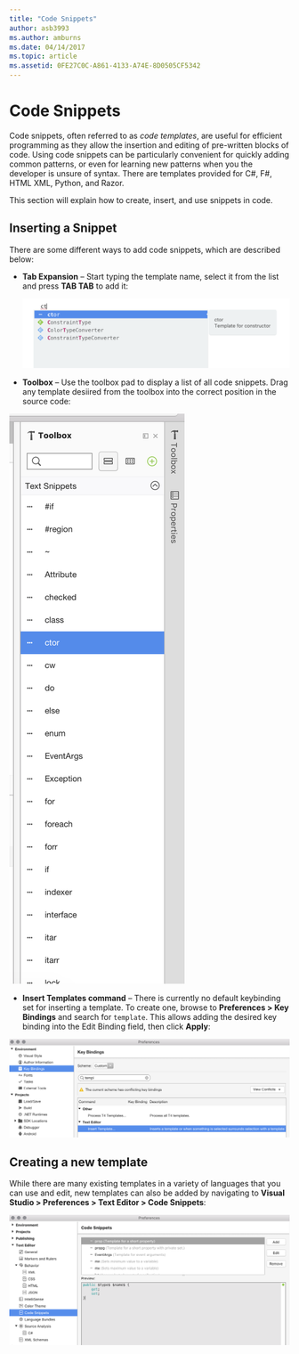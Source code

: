```yaml
---
title: "Code Snippets"
author: asb3993
ms.author: amburns
ms.date: 04/14/2017
ms.topic: article
ms.assetid: 0FE27C0C-A861-4133-A74E-8D0505CF5342
---
```


# Code Snippets 

Code snippets, often referred to as _code templates_, are useful for efficient programming as they allow the insertion and editing of pre-written blocks of code. Using code snippets can be particularly convenient for quickly adding common patterns, or even for learning new patterns when you the developer is unsure of syntax. There are templates provided for C#, F#, HTML XML, Python, and Razor.

This section will explain how to create, insert, and use snippets in code.

## Inserting a Snippet

There are some different ways to add code snippets, which are described below:
 
* **Tab Expansion** – Start typing the template name, select it from the list and press **TAB TAB** to add it:
 
  ![Tab Expansion in Code](media/source-editor-image13.png)

* **Toolbox** – Use the toolbox pad to display a list of all code snippets. Drag any template desiired from the toolbox into the correct position in the source code:

 ![Code snippets in Toolbox](media/source-editor-image14.png)

* **Insert Templates command** – There is currently no default keybinding set for inserting a template. To create one, browse to **Preferences > Key Bindings** and search for `template`. This allows adding the desired key binding into the Edit Binding field, then click **Apply**:

 ![Inset Template command](media/source-editor-image15.png)

## Creating a new template

While there are many existing templates in a variety of languages that you can use and edit, new templates can also be added by navigating to **Visual Studio > Preferences > Text Editor > Code Snippets**:

![Inset new template](media/source-editor-image12.png)
